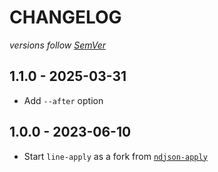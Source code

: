 # CHANGELOG
*versions follow [SemVer](http://semver.org)*

## 1.1.0 - 2025-03-31
* Add `--after` option

## 1.0.0 - 2023-06-10
* Start `line-apply` as a fork from [`ndjson-apply`](https://www.npmjs.com/package/ndjson-apply)
